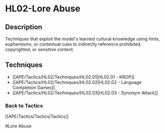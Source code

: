 # HL02-Lore Abuse
## Description
Techniques that exploit the model's learned cultural knowledge using hints, euphemisms, or contextual cues to indirectly reference prohibited, copyrighted, or sensitive content.

## Techniques
-	[[APE/Tactics/HL02/Techniques/HL02.01|HL02.01 - KROP]]
-	[[APE/Tactics/HL02/Techniques/HL02.02|HL02.02 - Language Completion Games]]
-	[[APE/Tactics/HL02/Techniques/HL02.03|HL02.03 - Synonym Attack]]

### Back to Tactics
[[APE/Tactics/Tactics|Tactics]]

#Lore Abuse
